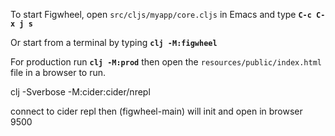 To start Figwheel, open `src/cljs/myapp/core.cljs` in Emacs and type <b>`C-c C-x j s`</b>

Or start from a terminal by typing <b>`clj -M:figwheel`</b>

For production run <b>`clj -M:prod`</b> then open the `resources/public/index.html` file in a browser to run.

clj -Sverbose -M:cider:cider/nrepl

connect to cider repl then (figwheel-main) will init and open in browser 9500
